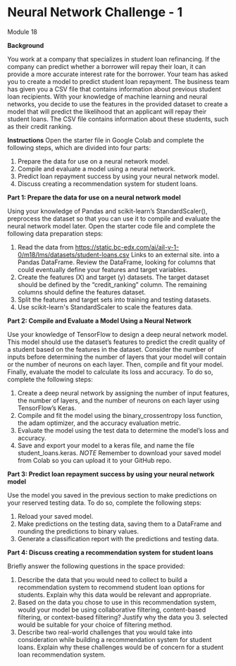 # Neural Network Challenge - 1
Module 18 

**Background**

You work at a company that specializes in student loan refinancing. If the company can predict whether a borrower will repay their loan, it can provide a more accurate interest rate for the borrower. Your team has asked you to create a model to predict student loan repayment.
The business team has given you a CSV file that contains information about previous student loan recipients. With your knowledge of machine learning and neural networks, you decide to use the features in the provided dataset to create a model that will predict the likelihood that an applicant will repay their student loans. The CSV file contains information about these students, such as their credit ranking.

**Instructions**
Open the starter file in Google Colab and complete the following steps, which are divided into four parts:
1. Prepare the data for use on a neural network model.
2. Compile and evaluate a model using a neural network.
3. Predict loan repayment success by using your neural network model.
4. Discuss creating a recommendation system for student loans.

**Part 1: Prepare the data for use on a neural network model**

Using your knowledge of Pandas and scikit-learn’s StandardScaler(), preprocess the dataset so that you can use it to compile and evaluate the neural network model later.
Open the starter code file and complete the following data preparation steps:
1. Read the data from https://static.bc-edx.com/ai/ail-v-1-0/m18/lms/datasets/student-loans.csv Links to an external site. into a Pandas DataFrame. Review the DataFrame, looking for columns that could eventually define your features and target variables.
2. Create the features (X) and target (y) datasets. The target dataset should be defined by the “credit_ranking” column. The remaining columns should define the features dataset.
3. Split the features and target sets into training and testing datasets.
4. Use scikit-learn's StandardScaler to scale the features data.

**Part 2: Compile and Evaluate a Model Using a Neural Network**

Use your knowledge of TensorFlow to design a deep neural network model. This model should use the dataset’s features to predict the credit quality of a student based on the features in the dataset. Consider the number of inputs before determining the number of layers that your model will contain or the number of neurons on each layer. Then, compile and fit your model. Finally, evaluate the model to calculate its loss and accuracy.
To do so, complete the following steps:
1. Create a deep neural network by assigning the number of input features, the number of layers, and the number of neurons on each layer using TensorFlow’s Keras.
2. Compile and fit the model using the binary_crossentropy loss function, the adam optimizer, and the accuracy evaluation metric.
3. Evaluate the model using the test data to determine the model’s loss and accuracy.
4. Save and export your model to a keras file, and name the file student_loans.keras.
*NOTE*
Remember to download your saved model from Colab so you can upload it to your GitHub repo.

**Part 3: Predict loan repayment success by using your neural network model**

Use the model you saved in the previous section to make predictions on your reserved testing data.
To do so, complete the following steps:
1. Reload your saved model.
2. Make predictions on the testing data, saving them to a DataFrame and rounding the predictions to binary values.
3. Generate a classification report with the predictions and testing data.

**Part 4: Discuss creating a recommendation system for student loans**

Briefly answer the following questions in the space provided:
1. Describe the data that you would need to collect to build a recommendation system to recommend student loan options for students. Explain why this data would be relevant and appropriate.
2. Based on the data you chose to use in this recommendation system, would your model be using collaborative filtering, content-based filtering, or context-based filtering? Justify why the data you 3. selected would be suitable for your choice of filtering method.
3. Describe two real-world challenges that you would take into consideration while building a recommendation system for student loans. Explain why these challenges would be of concern for a student loan recommendation system.
